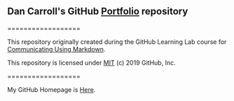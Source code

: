 ## Dan Carroll's GitHub [Portfolio](https://dan-carroll.github.io/dan-carroll-portfolio) repository



==================

This repository originally created during the GitHub Learning Lab course for [Communicating Using Markdown]().

This repository is licensed under [MIT](../LICENSE) (c) 2019 GitHub, Inc.

==================

My GitHub Homepage is [Here](https://dan-carroll.github.io/).
